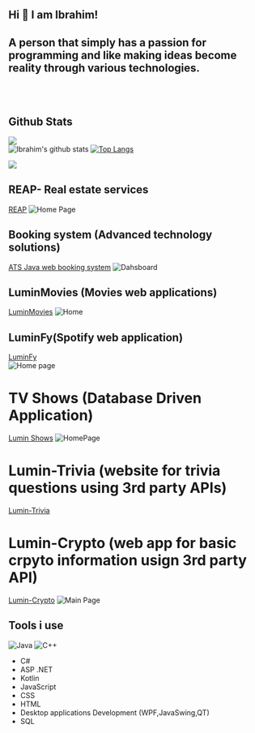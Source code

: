 ## Hi 👋 I am Ibrahim! 

## A person that simply has a passion for programming and like making ideas become reality through various technologies. 
<br/><br/>

##  Github Stats
![](https://komarev.com/ghpvc/?username=ibrajber99&color=orange)<br/>
![Ibrahim's github stats](https://github-readme-stats.vercel.app/api?username=ibrajber99&show_icons=true&theme=vision-friendly-dark)
[![Top Langs](https://github-readme-stats.vercel.app/api/top-langs/?username=ibrajber99&layout=compact)](https://github.com/ibrajber99/)
<br/>



[<img src="https://img.shields.io/badge/linkedin-%230077B5.svg?&style=for-the-badge&logo=linkedin&logoColor=white" />](https://www.linkedin.com/in/ibrahim-jaber-82841a150/)

## REAP- Real estate services
[REAP](https://github.com/Ibrajber99/REAP-real-estate-agency)
![Home Page](https://user-images.githubusercontent.com/53438581/114312133-f5ec3700-9ac7-11eb-9543-39eab4f1bec8.png)

## Booking system (Advanced technology solutions)
[ATS Java web booking system](https://github.com/Ibrajber99/Java-Web-Booking-system)
![Dahsboard](https://user-images.githubusercontent.com/53438581/102014466-85f1be00-3d2c-11eb-8485-3750709d8cd9.PNG)


## LuminMovies (Movies web applications)
[LuminMovies](https://github.com/Ibrajber99/LuminMovies)
![Home](https://user-images.githubusercontent.com/53438581/114245218-68dd9c80-9966-11eb-91cf-39d8ece034b5.png)

## LuminFy(Spotify web application)

[LuminFy](https://github.com/Ibrajber99/LuminFy)  
![Home page](https://user-images.githubusercontent.com/53438581/110303238-8a96dd00-7fd0-11eb-8e4a-9ad06b3ae721.png)

# TV Shows (Database Driven Application)
[Lumin Shows](https://github.com/Ibrajber99/Lumin_TV_Shows)
![HomePage](https://user-images.githubusercontent.com/53438581/102015483-50e86a00-3d32-11eb-9be4-d27e71949703.PNG)


# Lumin-Trivia (website for trivia questions using 3rd party APIs)
[Lumin-Trivia](https://github.com/Ibrajber99/Lumin-Trivia)

# Lumin-Crypto (web app for basic crpyto information usign 3rd party API)
[Lumin-Crypto](https://github.com/Ibrajber99/Lumin-Crypto)
![Main Page](https://user-images.githubusercontent.com/53438581/108897922-fb132680-75ec-11eb-916a-f70027f5a75b.png)


## Tools i use
![Java](https://img.shields.io/badge/-java-E34A86?style=flat-square&logo=java)
![C++](https://img.shields.io/badge/-C++-00599C?style=flat-square&logo=c)
- C#
- ASP .NET
- Kotlin
- JavaScript
- CSS
- HTML
- Desktop applications Development (WPF,JavaSwing,QT)
- SQL







